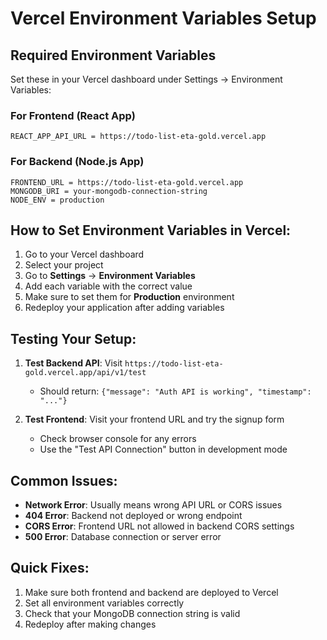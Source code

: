 # Vercel Environment Variables Setup

## Required Environment Variables

Set these in your Vercel dashboard under Settings → Environment Variables:

### For Frontend (React App)
```
REACT_APP_API_URL = https://todo-list-eta-gold.vercel.app
```

### For Backend (Node.js App)
```
FRONTEND_URL = https://todo-list-eta-gold.vercel.app
MONGODB_URI = your-mongodb-connection-string
NODE_ENV = production
```

## How to Set Environment Variables in Vercel:

1. Go to your Vercel dashboard
2. Select your project
3. Go to **Settings** → **Environment Variables**
4. Add each variable with the correct value
5. Make sure to set them for **Production** environment
6. Redeploy your application after adding variables

## Testing Your Setup:

1. **Test Backend API**: Visit `https://todo-list-eta-gold.vercel.app/api/v1/test`
   - Should return: `{"message": "Auth API is working", "timestamp": "..."}`

2. **Test Frontend**: Visit your frontend URL and try the signup form
   - Check browser console for any errors
   - Use the "Test API Connection" button in development mode

## Common Issues:

- **Network Error**: Usually means wrong API URL or CORS issues
- **404 Error**: Backend not deployed or wrong endpoint
- **CORS Error**: Frontend URL not allowed in backend CORS settings
- **500 Error**: Database connection or server error

## Quick Fixes:

1. Make sure both frontend and backend are deployed to Vercel
2. Set all environment variables correctly
3. Check that your MongoDB connection string is valid
4. Redeploy after making changes
